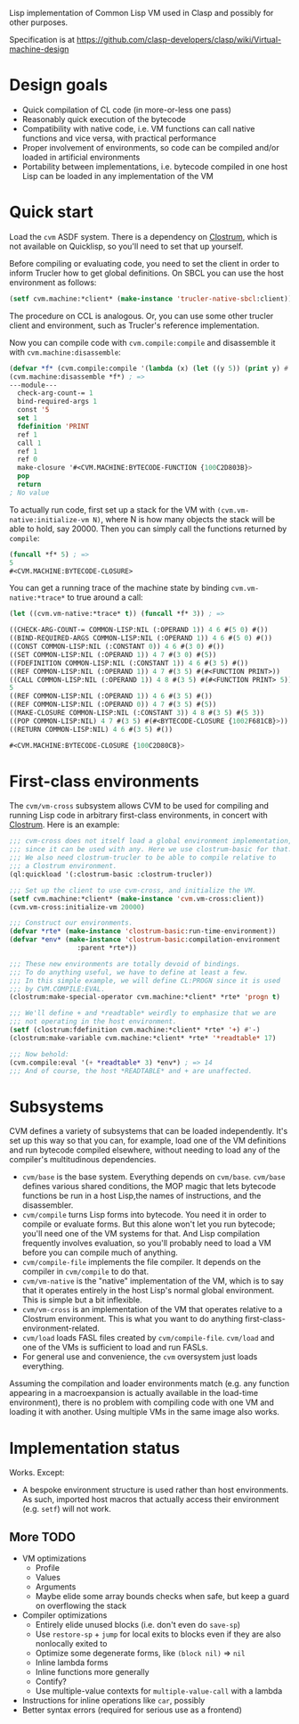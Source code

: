 Lisp implementation of Common Lisp VM used in Clasp and possibly for other purposes.

Specification is at https://github.com/clasp-developers/clasp/wiki/Virtual-machine-design

# Design goals

* Quick compilation of CL code (in more-or-less one pass)
* Reasonably quick execution of the bytecode
* Compatibility with native code, i.e. VM functions can call native functions and vice versa, with practical performance
* Proper involvement of environments, so code can be compiled and/or loaded in artificial environments
* Portability between implementations, i.e. bytecode compiled in one host Lisp can be loaded in any implementation of the VM

# Quick start

Load the `cvm` ASDF system. There is a dependency on [Clostrum](https://github.com/s-expressionists/Clostrum), which is not available on Quicklisp, so you'll need to set that up yourself.

Before compiling or evaluating code, you need to set the client in order to inform Trucler how to get global definitions. On SBCL you can use the host environment as follows:

```lisp
(setf cvm.machine:*client* (make-instance 'trucler-native-sbcl:client))
```

The procedure on CCL is analogous. Or, you can use some other trucler client and environment, such as Trucler's reference implementation.

Now you can compile code with `cvm.compile:compile` and disassemble it with `cvm.machine:disassemble`:

```lisp
(defvar *f* (cvm.compile:compile '(lambda (x) (let ((y 5)) (print y) #'(lambda () (+ y x))))))
(cvm.machine:disassemble *f*) ; =>
---module---
  check-arg-count-= 1
  bind-required-args 1
  const '5
  set 1
  fdefinition 'PRINT
  ref 1
  call 1
  ref 1
  ref 0
  make-closure '#<CVM.MACHINE:BYTECODE-FUNCTION {100C2D803B}>
  pop
  return
; No value
```

To actually run code, first set up a stack for the VM with `(cvm.vm-native:initialize-vm N)`, where N is how many objects the stack will be able to hold, say 20000. Then you can simply call the functions returned by `compile`:

```lisp
(funcall *f* 5) ; =>
5
#<CVM.MACHINE:BYTECODE-CLOSURE>
```

You can get a running trace of the machine state by binding `cvm.vm-native:*trace*` to true around a call:

```lisp
(let ((cvm.vm-native:*trace* t)) (funcall *f* 3)) ; =>

((CHECK-ARG-COUNT-= COMMON-LISP:NIL (:OPERAND 1)) 4 6 #(5 0) #())
((BIND-REQUIRED-ARGS COMMON-LISP:NIL (:OPERAND 1)) 4 6 #(5 0) #())
((CONST COMMON-LISP:NIL (:CONSTANT 0)) 4 6 #(3 0) #())
((SET COMMON-LISP:NIL (:OPERAND 1)) 4 7 #(3 0) #(5))
((FDEFINITION COMMON-LISP:NIL (:CONSTANT 1)) 4 6 #(3 5) #())
((REF COMMON-LISP:NIL (:OPERAND 1)) 4 7 #(3 5) #(#<FUNCTION PRINT>))
((CALL COMMON-LISP:NIL (:OPERAND 1)) 4 8 #(3 5) #(#<FUNCTION PRINT> 5))
5
((REF COMMON-LISP:NIL (:OPERAND 1)) 4 6 #(3 5) #())
((REF COMMON-LISP:NIL (:OPERAND 0)) 4 7 #(3 5) #(5))
((MAKE-CLOSURE COMMON-LISP:NIL (:CONSTANT 3)) 4 8 #(3 5) #(5 3))
((POP COMMON-LISP:NIL) 4 7 #(3 5) #(#<BYTECODE-CLOSURE {1002F681CB}>))
((RETURN COMMON-LISP:NIL) 4 6 #(3 5) #())

#<CVM.MACHINE:BYTECODE-CLOSURE {100C2D80CB}>
```

# First-class environments

The `cvm/vm-cross` subsystem allows CVM to be used for compiling and running Lisp code in arbitrary first-class environments, in concert with [Clostrum](https://github.com/s-expressionists/Clostrum). Here is an example:

```lisp
;;; cvm-cross does not itself load a global environment implementation,
;;; since it can be used with any. Here we use clostrum-basic for that.
;;; We also need clostrum-trucler to be able to compile relative to
;;; a Clostrum environment.
(ql:quickload '(:clostrum-basic :clostrum-trucler))

;;; Set up the client to use cvm-cross, and initialize the VM.
(setf cvm.machine:*client* (make-instance 'cvm.vm-cross:client))
(cvm.vm-cross:initialize-vm 20000)

;;; Construct our environments.
(defvar *rte* (make-instance 'clostrum-basic:run-time-environment))
(defvar *env* (make-instance 'clostrum-basic:compilation-environment
                 :parent *rte*))

;;; These new environments are totally devoid of bindings.
;;; To do anything useful, we have to define at least a few.
;;; In this simple example, we will define CL:PROGN since it is used
;;; by CVM.COMPILE:EVAL.
(clostrum:make-special-operator cvm.machine:*client* *rte* 'progn t)

;;; We'll define + and *readtable* weirdly to emphasize that we are
;;; not operating in the host environment.
(setf (clostrum:fdefinition cvm.machine:*client* *rte* '+) #'-)
(clostrum:make-variable cvm.machine:*client* *rte* '*readtable* 17)

;;; Now behold:
(cvm.compile:eval '(+ *readtable* 3) *env*) ; => 14
;;; And of course, the host *READTABLE* and + are unaffected.
```

# Subsystems

CVM defines a variety of subsystems that can be loaded independently. It's set up this way so that you can, for example, load one of the VM definitions and run bytecode compiled elsewhere, without needing to load any of the compiler's multitudinous dependencies.

* `cvm/base` is the base system. Everything depends on `cvm/base`. `cvm/base` defines various shared conditions, the MOP magic that lets bytecode functions be run in a host Lisp,the names of instructions, and the disassembler.
* `cvm/compile` turns Lisp forms into bytecode. You need it in order to compile or evaluate forms. But this alone won't let you run bytecode; you'll need one of the VM systems for that. And Lisp compilation frequently involves evaluation, so you'll probably need to load a VM before you can compile much of anything.
* `cvm/compile-file` implements the file compiler. It depends on the compiler in `cvm/compile` to do that.
* `cvm/vm-native` is the "native" implementation of the VM, which is to say that it operates entirely in the host Lisp's normal global environment. This is simple but a bit inflexible.
* `cvm/vm-cross` is an implementation of the VM that operates relative to a Clostrum environment. This is what you want to do anything first-class-environment-related.
* `cvm/load` loads FASL files created by `cvm/compile-file`. `cvm/load` and one of the VMs is sufficient to load and run FASLs.
* For general use and convenience, the `cvm` oversystem just loads everything.

Assuming the compilation and loader environments match (e.g. any function appearing in a macroexpansion is actually available in the load-time environment), there is no problem with compiling code with one VM and loading it with another. Using multiple VMs in the same image also works.

# Implementation status

Works. Except:

* A bespoke environment structure is used rather than host environments. As such, imported host macros that actually access their environment (e.g. `setf`) will not work.

## More TODO

* VM optimizations
  * Profile
  * Values
  * Arguments
  * Maybe elide some array bounds checks when safe, but keep a guard on overflowing the stack
* Compiler optimizations
  * Entirely elide unused blocks (i.e. don't even do `save-sp`)
  * Use `restore-sp` + `jump` for local exits to blocks even if they are also nonlocally exited to
  * Optimize some degenerate forms, like `(block nil)` => `nil`
  * Inline lambda forms
  * Inline functions more generally
  * Contify?
  * Use multiple-value contexts for `multiple-value-call` with a lambda
* Instructions for inline operations like `car`, possibly
* Better syntax errors (required for serious use as a frontend)
